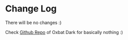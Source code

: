 # Change Log

There will be no changes :)

Check [Github Repo](https://github.com/Emil-babayan/oxbat-dark/) of Oxbat Dark for basically nothing :)